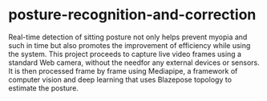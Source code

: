 # posture-recognition-and-correction
Real-time detection of sitting posture not only helps prevent myopia and such in time but also promotes the improvement of efficiency while using the system.
This project proceeds to capture live video frames using a standard Web camera, without the needfor any external devices or sensors.
It is then processed frame by frame using Mediapipe, a framework of computer vision and deep learning that uses Blazepose topology to estimate the posture.
